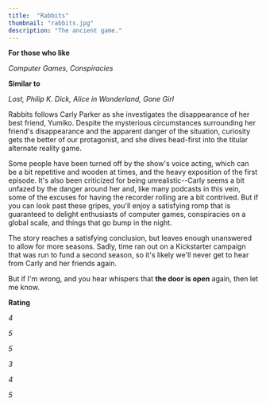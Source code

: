 ```yaml
---
title:  "Rabbits"
thumbnail: "rabbits.jpg"
description: "The ancient game."
---
```


**For those who like**

*Computer Games, Conspiracies*

**Similar to**

*Lost, Philip K. Dick, Alice in Wonderland, Gone Girl*

Rabbits follows Carly Parker as she investigates the disappearance of her best friend, Yumiko. Despite the mysterious circumstances surrounding her friend's disappearance and the apparent danger of the situation, curiosity gets the better of our protagonist, and she dives head-first into the titular alternate reality game.

Some people have been turned off by the show's voice acting, which can be a bit repetitive and wooden at times, and the heavy exposition of the first episode. It's also been criticized for being unrealistic--Carly seems a bit unfazed by the danger around her and, like many podcasts in this vein, some of the excuses for having the recorder rolling are a bit contrived. But if you can look past these gripes, you'll enjoy a satisfying romp that is guaranteed to delight enthusiasts of computer games, conspiracies on a global scale, and things that go bump in the night.

The story reaches a satisfying conclusion, but leaves enough unanswered to allow for more seasons. Sadly, time ran out on a Kickstarter campaign that was run to fund a second season, so it's likely we'll never get to hear from Carly and her friends again.

But if I'm wrong, and you hear whispers that **the door is open** again, then let me know.

**Rating**

<i class="icon fa fa-lips" title="Voice Acting"></i>
<span class="rating">
    <i class="icon fas fa-star"></i>
    <i class="icon fas fa-star"></i>
    <i class="icon fas fa-star"></i>
    <i class="icon fas fa-star">4</i>
</span>

<i class="icon fas fa-running" title="Pace"></i>
<span class="rating">
    <i class="icon fas fa-star"></i>
    <i class="icon fas fa-star"></i>
    <i class="icon fas fa-star"></i>
    <i class="icon fas fa-star"></i>
    <i class="icon fas fa-star">5</i>
</span>

<i class="icon fas fa-book" title="Story"></i>
<span class="rating">
    <i class="icon fas fa-star"></i>
    <i class="icon fas fa-star"></i>
    <i class="icon fas fa-star"></i>
    <i class="icon fas fa-star"></i>
    <i class="icon fas fa-star">5</i>
</span>

<i class="icon fas fa-microphone" title="Audio Engineering"></i>
<span class="rating">
    <i class="icon fas fa-star"></i>
    <i class="icon fas fa-star"></i>
    <i class="icon fas fa-star">3</i>
</span>

<i class="icon fas fa-magic" title="Realism"></i>
<span class="rating">
    <i class="icon fas fa-star"></i>
    <i class="icon fas fa-star"></i>
    <i class="icon fas fa-star"></i>
    <i class="icon fas fa-star">4</i>
</span>

<i class="icon fas fa-podcast" title="Overall"></i>
<span class="rating">
    <i class="icon fas fa-star"></i>
    <i class="icon fas fa-star"></i>
    <i class="icon fas fa-star"></i>
    <i class="icon fas fa-star"></i>
    <i class="icon fas fa-star">5</i>
</span>
